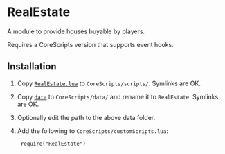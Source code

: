 # RealEstate

A module to provide houses buyable by players.

Requires a CoreScripts version that supports event hooks.

## Installation

1. Copy [`RealEstate.lua`](RealEstate.lua) to `CoreScripts/scripts/`.  Symlinks are OK.

1. Copy [`data`](data) to `CoreScripts/data/` and rename it to `RealEstate`.  Symlinks are OK.

1. Optionally edit the path to the above data folder.

1. Add the following to `CoreScripts/customScripts.lua`:

        require("RealEstate")

